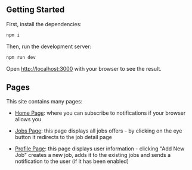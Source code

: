 ## Getting Started

First, install the dependencies:

```bash
npm i
```

Then, run the development server:

```bash
npm run dev
```

Open [http://localhost:3000](http://localhost:3000) with your browser to see the result.

## Pages

This site contains many pages:

- [Home Page](http://localhost:3000): where you can subscribe to notifications if your browser allows you

- [Jobs Page](http://localhost:3000/jobs): this page displays all jobs offers - by clicking on the eye button it redirects to the job detail page

- [Profile Page](http://localhost:3000/profile): this page displays user information - clicking "Add New Job" creates a new job, adds it to the existing jobs and sends a notification to the user (if it has been enabled)
